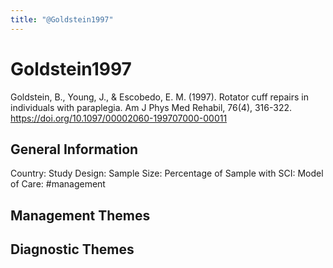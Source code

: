```yaml
---
title: "@Goldstein1997"
---
```


# Goldstein1997
Goldstein, B., Young, J., & Escobedo, E. M. (1997). Rotator cuff repairs in individuals with paraplegia. Am J Phys Med Rehabil, 76(4), 316-322. https://doi.org/10.1097/00002060-199707000-00011 

## General Information
Country: 
Study Design: 
Sample Size: 
Percentage of Sample with SCI:
Model of Care: #management 

## Management Themes


## Diagnostic Themes
